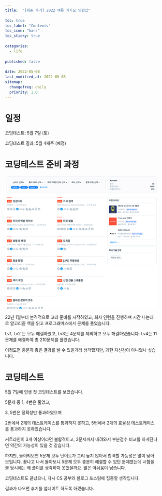 ```yaml
---
title:  "[취준 후기] 2022 여름 카카오 인턴십"

toc: true
toc_label: "Contents"
toc_icon: "bars"
toc_sticky: true

categories:
  - life

published: false

date: 2022-05-08
last_modified_at: 2022-05-08
sitemap:
  changefreq: daily
  priority: 1.0
---
```


# 일정

코딩테스트: 5월 7일 (토)

코딩테스트 결과: 5월 4째주 (예정)

# 코딩테스트 준비 과정

![image-20220509090213201](../../assets/images/2022-05-08-apply_kakao_internship/image-20220509090213201.png)

22년 1월부터 본격적으로 코테 준비를 시작하였고, 회사 인턴을 진행하며 시간 나는대로 알고리즘 책을 읽고 프로그래머스에서 문제를 풀었습니다.

Lv1, Lv2 는 모두 해결하였고, Lv3는 4문제를 제외하고 모두 해결하였습니다. Lv4는 11문제를 해결하여 총 210문제를 풀었습니다.

이정도면 충분히 좋은 결과를 낼 수 있을거라 생각했지만, 과한 자신감이 아니었나 싶습니다.

# 코딩테스트

5월 7일에 인생 첫 코딩테스트를 보았습니다.



5문제 중 1, 4번은 풀었고,

3, 5번은 정확성만 통과하였으며

2번에서 2개의 테스트케이스를 통과하지 못하고, 5번에서 2개의 효율성 테스트케이스를 통과하지 못하였습니다.

커트라인이 3개 이상이라면 불합격이고, 2문제까지 내려와서 부분점수 비교를 하게된다면 약간의 가능성이 있을 것 같습니다.



하지만, 돌이켜보면 5문제 모두 난이도가 그리 높지 않아서 합격할 가능성은 많이 낮아보입니다. 끝나고 나서 돌아보니 5문제 모두 충분히 해결할 수 있던 문제였는데 시험을 볼 당시에는 왜 풀이를 생각하지 못했을까요. 많은 아쉬움이 남습니다.



코딩테스트도 끝났으니, 다시 CS 공부와 블로그 포스팅에 집중할 생각입니다.



결과가 나오면 후기를 업데이트 하도록 하겠습니다.

